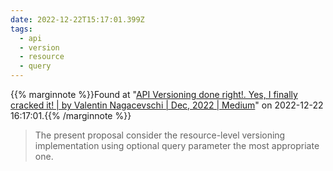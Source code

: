 ```yaml
---
date: 2022-12-22T15:17:01.399Z
tags:
  - api
  - version
  - resource
  - query
---
```

{{% marginnote %}}Found at "[API Versioning done right!. Yes, I finally cracked it! | by Valentin Nagacevschi | Dec, 2022 | Medium](https://medium.com/@ValentinNagacevschi/api-versioning-done-right-2f8550b75e7)" on 2022-12-22 16:17:01.{{% /marginnote %}}

> The present proposal consider the resource-level versioning implementation using optional query parameter the most appropriate one.

